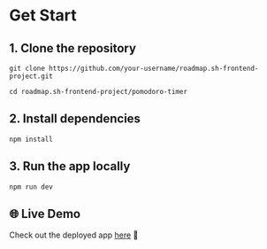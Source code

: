 # Get Start
## 1. Clone the repository
```
git clone https://github.com/your-username/roadmap.sh-frontend-project.git

cd roadmap.sh-frontend-project/pomodoro-timer
```
## 2. Install dependencies
```
npm install
```
## 3. Run the app locally
```
npm run dev
```

## 🌐 Live Demo
Check out the deployed app [here](https://pomodoro-timer-8ljoltav6-vongs-projects-98eafa8a.vercel.app) 🚀